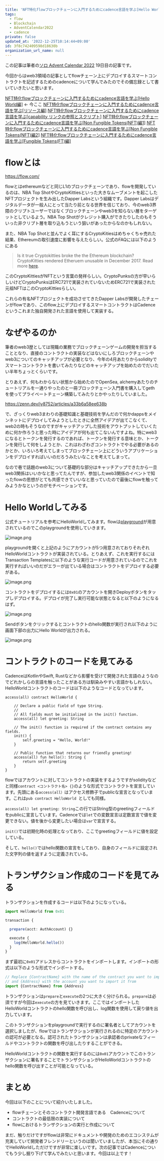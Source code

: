 ```yaml
---
title: 'NFT特化flowブロックチェーンに入門するためにcadence言語を学ぶ[Hello World編]'
tags:
  - flow
  - Blockchain
  - AdventCalendar2022
  - cadence
private: false
updated_at: '2022-12-25T10:14:44+09:00'
id: 3f8c742409598d18630b
organization_url_name: null
---
```

この記事は筆者の[ソロ Advent Calendar 2022](https://qiita.com/advent-calendar/2022/panda) 19日目の記事です。

今回からはweb3領域の記事としてflowチェーン上にデプロイするスマートコントラクトを記述するためのcadenceについて学んでみたのでその備忘録として書いていきたいと思います。

[NFT特化flowブロックチェーンに入門するためにcadence言語を学ぶ[Hello World編]](https://qiita.com/JY8752/private/3f8c742409598d18630b) <- 今ここ
[NFT特化flowブロックチェーンに入門するためにcadence言語を学ぶ[リソース編]](https://qiita.com/JY8752/items/e3027344e5607ee9e7f0)
[NFT特化flowブロックチェーンに入門するためにcadence言語を学ぶ[capability リンクの参照とスクリプト]](https://qiita.com/JY8752/items/3850784684da9b888c05)
[NFT特化flowブロックチェーンに入門するためにcadence言語を学ぶ[Non Fungible Tokens(NFT)編1]](https://qiita.com/JY8752/items/a53322bcbdeabe4cc820)
[NFT特化flowブロックチェーンに入門するためにcadence言語を学ぶ[Non Fungible Tokens(NFT)編2]](https://qiita.com/JY8752/items/0e2195c296c0f026bcf8)
[NFT特化flowブロックチェーンに入門するためにcadence言語を学ぶ[Fungible Tokens(FT)編]](https://qiita.com/JY8752/items/9760c6238b21e19151a0)

# flowとは
https://flow.com/

flowとはethereumなどと同じL1のブロックチェーンであり、flowを開発しているのは、NBA Top ShotやCryptoKittiesといった大きなムーブメントを起こしたNFTプロジェクトを生み出したDapper Labsという組織です。Dapper Labsはデジタルデータが一般人にとって当たり前となる世界を信じており、今のweb3界隈のクリプトユーザーではなくブロックチェーンやweb3を知らない層をターゲットとしているよう。NBA Top Shotがクレジット購入ができたりしたのもそういった非クリプト層を取り込もうという狙いがあったからなのかもしれない。

また、NBA Top Shotと並んでよく耳にするCryptoKitiesはめちゃくちゃ売れた結果、Ethereumの取引速度に影響を与えたらしい。公式のFAQには以下のようにある

> Is it true Cryptokitties broke the the Ethereum blockchain?
> CryptoKitties rendered Etheruem unusable in December 2017. Read more [here](https://www.bbc.com/news/technology-42237162).

このCryptoKittiesがNFTという言葉の発祥らしい。CryptoPunksの方が早いらしいけどCryptoPunksはERC721で実装されていないためERC721で実装された元祖NFTはこのCryptoKittiesらしい。

これらの有名NFTプロジェクトを成功させてきたDapper Labsが開発したチェーンがflowであり、このflow上にデプロイするスマートコントラクトはCadenceというこれまた独自開発された言語を使用して実装する。

# なぜやるのか
筆者のweb3歴としては現職の業務でブロックチェーンゲームの開発を担当することとなり、直接のコントラクトの実装などはないにしろブロックチェーンやweb3についてのキャッチアップが必要となり、今年の4月あたりからsolidityでスマートコントラクトを書いてみたりなどのキャッチアップを始めたのでだいたい半年ちょっとくらいです。

とりあえず、何もわからない状態から始めたのでOpenSea, alchemyあたりのチュートリアルを一通りやったのと一冊ブロックチェーン入門書を購入してgethを使ってプライベートチェーン構築してみたりとかやったりしていました。

https://zenn.dev/jy8752/articles/a33b6a58ee638b

で、ざっくりweb3まわりの基礎知識と基礎技術を学んだので何かdappsをメインネットにデプロイしてみようとしたときに全然アイデアが出てこなくて、web2の時もそうなのですがキャッチアップした技術をアウトプットしていくために何か作ろうと思った時にアイデアが何も出てこないんですよね。特にweb3になるとトークンを発行するのであれば、トークンを発行する意味とか、トークンを発行して何をしようとか、これはわざわざコントラクトでやる必要があるのかとか、いろいろ考えてしまってブロックチェーン上にどういうアプリケーションをデプロイすればいいのだろうみたいなことを考えてしまって。

なので巷で話題のweb3について基礎的な部分はキャッチアップできたから一旦web3関係はいいかなと思ってたんですが、参加したweb3関係のイベントで知ったflowの思想がとても共感できていいなと思っていたので最後にflowを触ってみようかなというのがモチベーションです。

# Hello Worldしてみる
公式チュートリアルを参考にHelloWorldしてみます。flowは[playground](https://play.flow.com/local-project)が用意されているのでこのplaygroundを使用していきます。

![image.png](https://qiita-image-store.s3.ap-northeast-1.amazonaws.com/0/551753/24a8cdaf-d84e-86cc-b3a9-ca7d3ac55328.png)

playgroundを開くと上記のようにアカウントが5つ用意されておりそれぞれHelloWorldコントラクトが実装されている。とりあえず、これを実行するにはTransaction Templatesに以下のような実行コードが用意されているのでこれを実行すればいいのだがエラーが出ている場合はコントラクトをデプロイする必要がある。

![image.png](https://qiita-image-store.s3.ap-northeast-1.amazonaws.com/0/551753/53424d55-b887-e93d-8d42-5e602e12f202.png)

コントラクトをデプロイするには```0x01```のアカウントを開きDeployボタンをタップしデプロイする。デプロイが完了し実行可能な状態となると以下のようになるはず。

![image.png](https://qiita-image-store.s3.ap-northeast-1.amazonaws.com/0/551753/5e41f397-a24b-27b5-050d-916cf9e98145.png)

Sendボタンをクリックするとコントラクトのhello関数が実行され以下のように画面下部の出力にHello Worldが出力される。

![image.png](https://qiita-image-store.s3.ap-northeast-1.amazonaws.com/0/551753/5d2288e0-3c91-207f-151d-c83aed946196.png)

# コントラクトのコードを見てみる
CadenceはKotlinやSwift, Rustなどから影響を受けて開発された言語のようなのでどれかしらの言語を触ったことがある方は馴染みやすい言語かもしれない。HelloWorldコントラクトのコードは以下のようなコードとなっています。
```typescript:HelloWorld.cdc
access(all) contract HelloWorld {

    // Declare a public field of type String.
    //
    // All fields must be initialized in the init() function.
    access(all) let greeting: String

    // The init() function is required if the contract contains any fields.
    init() {
        self.greeting = "Hello, World!"
    }

    // Public function that returns our friendly greeting!
    access(all) fun hello(): String {
        return self.greeting
    }
}
```
flowではアカウントに対してコントラクトの実装をするようですがsolidityなどと同様```contract <コントラクト名> {}```のような形式でコントラクトを宣言しています。先頭にある```access(all）```はアクセス修飾子でpublicな宣言となっています。これは```pub contract HelloWorld ```としても同様。

```access(all) let greeting: String```この行ではString型のgreetingフィールドをpublicに宣言しています。Cadenceでは```let```での変数宣言は定数宣言で値を変更できない。値を後から変更したい場合は```var```で宣言する。

```init()```では初期化時の処理となっており、ここでgreetingフィールドに値を設定している。

そして、```hello()```ではhello関数の宣言をしており、自身のフィールドに設定された文字列の値を返すように定義されている。

# トランザクション作成のコードを見てみる
トランザクションを作成するコードは以下のようになっている。
```typescript
import HelloWorld from 0x01

transaction {

  prepare(acct: AuthAccount) {}

  execute {
    log(HelloWorld.hello())
  }
}
```

まず最初に```0x01```アドレスからコントラクトをインポートします。インポートの形式は以下のような形式でインポートする。
```typescript
// Replace {ContractName} with the name of the contract you want to import
// and {Address} with the account you want to import it from
import {ContractName} from {Address}
```

トランザクションは```prepare```と```execute```の2つに大きく分けられる。```prepare```は必須ですが今回は```execute```の方を見ていきます。ここではインポートしたHelloWorldコントラクトのhello関数を呼び出し、log関数を使用して戻り値を出力しています。

このトランザクションをplaygroundで実行するのに署名者としてアカウントを選択しましたが、flowではトランザクションが実行されるのに特定のアカウントの認可が必要となる。認可されたトランザクションは承認者のprivateなフィールドやコントラクトの関数を呼び出したりすることができる。

HelloWorldコントラクトの関数を実行するのには```0x01```アカウントでこのトランザクションに署名することでトランザクションがHelloWorldコントラクトのhello関数を呼び出すことが可能となっている。

# まとめ
今回は以下のことについて紹介いたしました。
- flowチェーンとそのコントラクト開発言語である　Cadenceについて
- コントラクトの最低限の実装について
- flowにおけるトランザクションの実行と作成について

まだ、触りだけですがflowは非常にドキュメントや開発のためのエコシステムが充実していて開発者フレンドリーというのは聞いていましたが、本当にその通りでHelloWorldしただけですが非常に楽しいです。次の記事ではCadenceについてもう少し掘り下げて学んでみたいと思います。今回は以上です！

